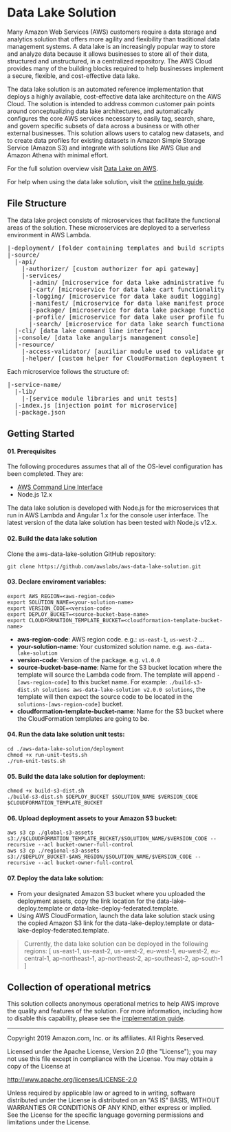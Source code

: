 # Data Lake Solution

Many Amazon Web Services (AWS) customers require a data storage and analytics solution that offers more agility and flexibility than traditional data management systems. A data lake is an increasingly popular way to store and analyze data because it allows businesses to store all of their data, structured and unstructured, in a centralized repository. The AWS Cloud provides many of the building blocks required to help businesses implement a secure, flexible, and cost-effective data lake.

The data lake solution is an automated reference implementation that deploys a highly available, cost-effective data lake architecture on the AWS Cloud.  The solution is intended to address common customer pain points around conceptualizing data lake architectures, and automatically configures the core AWS services necessary to easily tag, search, share, and govern specific subsets of data across a business or with other external businesses. This solution allows users to catalog new datasets, and to create data profiles for existing datasets in Amazon Simple Storage Service (Amazon S3) and integrate with solutions like AWS Glue and Amazon Athena with minimal effort.

For the full solution overview visit [Data Lake on AWS](https://aws.amazon.com/answers/big-data/data-lake-solution).

For help when using the data lake solution, visit the [online help guide](http://docs.awssolutionsbuilder.com/data-lake/).

## File Structure
The data lake project consists of microservices that facilitate the functional areas of the solution. These microservices are deployed to a serverless environment in AWS Lambda.

<pre>
|-deployment/ [folder containing templates and build scripts]
|-source/
  |-api/
    |-authorizer/ [custom authorizer for api gateway]
    |-services/
      |-admin/ [microservice for data lake administrative functionality]
      |-cart/ [microservice for data lake cart functionality]
      |-logging/ [microservice for data lake audit logging]
      |-manifest/ [microservice for data lake manifest processing]
      |-package/ [microservice for data lake package functionality]
      |-profile/ [microservice for data lake user profile functionality]
      |-search/ [microservice for data lake search functionality]
  |-cli/ [data lake command line interface]
  |-console/ [data lake angularjs management console]
  |-resource/
    |-access-validator/ [auxiliar module used to validate granular permissions]
    |-helper/ [custom helper for CloudFormation deployment template]
</pre>
Each microservice follows the structure of:

<pre>
|-service-name/
  |-lib/
    |-[service module libraries and unit tests]
  |-index.js [injection point for microservice]
  |-package.json
</pre>

## Getting Started

#### 01. Prerequisites
The following procedures assumes that all of the OS-level configuration has been completed. They are:

* [AWS Command Line Interface](https://aws.amazon.com/cli/)
* Node.js 12.x

The data lake solution is developed with Node.js for the microservices that run in AWS Lambda and Angular 1.x for the console user interface. The latest version of the data lake solution has been tested with Node.js v12.x.

#### 02. Build the data lake solution
Clone the aws-data-lake-solution GitHub repository:

```
git clone https://github.com/awslabs/aws-data-lake-solution.git
```

#### 03. Declare enviroment variables:

```
export AWS_REGION=<aws-region-code>
export SOLUTION_NAME=<your-solution-name>
export VERSION_CODE=<version-code>
export DEPLOY_BUCKET=<source-bucket-base-name>
export CLOUDFORMATION_TEMPLATE_BUCKET=<cloudformation-template-bucket-name>
```
- **aws-region-code**: AWS region code. e.g.: ```us-east-1```, ```us-west-2``` ...
- **your-solution-name**: Your customized solution name. e.g. `aws-data-lake-solution`
- **version-code**: Version of the package. e.g. `v1.0.0`
- **source-bucket-base-name**: Name for the S3 bucket location where the template will source the Lambda code from. The template will append ```-[aws-region-code]``` to this bucket name. For example: ```./build-s3-dist.sh solutions aws-data-lake-solution v2.0.0 solutions```, the template will then expect the source code to be located in the ```solutions-[aws-region-code]``` bucket.
- **cloudformation-template-bucket-name**: Name for the S3 bucket where the CloudFormation templates are going to be.

#### 04. Run the data lake solution unit tests:
```
cd ./aws-data-lake-solution/deployment
chmod +x run-unit-tests.sh
./run-unit-tests.sh
```

#### 05. Build the data lake solution for deployment:
```
chmod +x build-s3-dist.sh
./build-s3-dist.sh $DEPLOY_BUCKET $SOLUTION_NAME $VERSION_CODE $CLOUDFORMATION_TEMPLATE_BUCKET
```

#### 06. Upload deployment assets to your Amazon S3 bucket:
```
aws s3 cp ./global-s3-assets s3://$CLOUDFORMATION_TEMPLATE_BUCKET/$SOLUTION_NAME/$VERSION_CODE --recursive --acl bucket-owner-full-control
aws s3 cp ./regional-s3-assets s3://$DEPLOY_BUCKET-$AWS_REGION/$SOLUTION_NAME/$VERSION_CODE --recursive --acl bucket-owner-full-control
```

#### 07. Deploy the data lake solution:
* From your designated Amazon S3 bucket where you uploaded the deployment assets, copy the link location for the data-lake-deploy.template or data-lake-deploy-federated.template.
* Using AWS CloudFormation, launch the data lake solution stack using the copied Amazon S3 link for the data-lake-deploy.template or data-lake-deploy-federated.template.

> Currently, the data lake solution can be deployed in the following regions: [ us-east-1, us-east-2, us-west-2, eu-west-1, eu-west-2, eu-central-1, ap-northeast-1, ap-northeast-2, ap-southeast-2, ap-south-1 ]


## Collection of operational metrics
This solution collects anonymous operational metrics to help AWS improve the quality and features of the solution. For more information, including how to disable this capability, please see the [implementation guide](https://docs.aws.amazon.com/solutions/latest/data-lake-solution/appendix-d.html).


***

Copyright 2019 Amazon.com, Inc. or its affiliates. All Rights Reserved.

Licensed under the Apache License, Version 2.0 (the "License"); you may not use this file except in compliance with the License. You may obtain a copy of the License at

http://www.apache.org/licenses/LICENSE-2.0

Unless required by applicable law or agreed to in writing, software distributed under the License is distributed on an "AS IS" BASIS, WITHOUT WARRANTIES OR CONDITIONS OF ANY KIND, either express or implied. See the License for the specific language governing permissions and limitations under the License.
